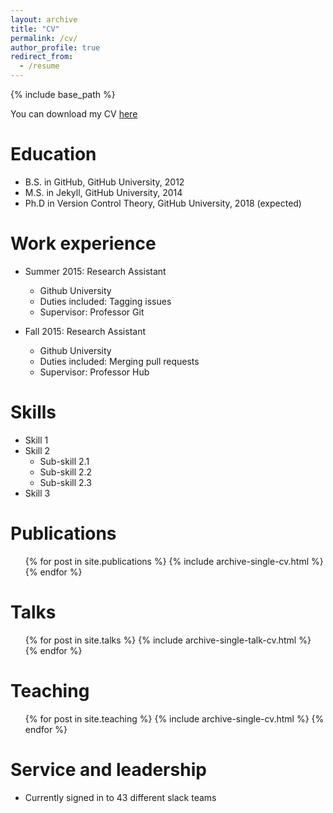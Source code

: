 ```yaml
---
layout: archive
title: "CV"
permalink: /cv/
author_profile: true
redirect_from:
  - /resume
---
```


{% include base_path %}

You can download my CV [here](https:pedromezaq.com/files/CV.pdf)

Education
======
* B.S. in GitHub, GitHub University, 2012
* M.S. in Jekyll, GitHub University, 2014
* Ph.D in Version Control Theory, GitHub University, 2018 (expected)

Work experience
======
* Summer 2015: Research Assistant
  * Github University
  * Duties included: Tagging issues
  * Supervisor: Professor Git

* Fall 2015: Research Assistant
  * Github University
  * Duties included: Merging pull requests
  * Supervisor: Professor Hub
  
Skills
======
* Skill 1
* Skill 2
  * Sub-skill 2.1
  * Sub-skill 2.2
  * Sub-skill 2.3
* Skill 3

Publications
======
  <ul>{% for post in site.publications %}
    {% include archive-single-cv.html %}
  {% endfor %}</ul>
  
Talks
======
  <ul>{% for post in site.talks %}
    {% include archive-single-talk-cv.html %}
  {% endfor %}</ul>
  
Teaching
======
  <ul>{% for post in site.teaching %}
    {% include archive-single-cv.html %}
  {% endfor %}</ul>
  
Service and leadership
======
* Currently signed in to 43 different slack teams
